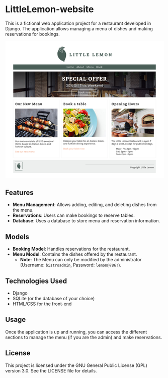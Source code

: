 # LittleLemon-website

This is a fictional web application project for a restaurant developed in Django. The application allows managing a menu of dishes and making reservations for bookings.


![Main page of website](repo_images/littlelemon_index.png)


## Features

- **Menu Management**: Allows adding, editing, and deleting dishes from the menu.
- **Reservations**: Users can make bookings to reserve tables.
- **Database**: Uses a database to store menu and reservation information.


## Models

- **Booking Model**: Handles reservations for the restaurant.
- **Menu Model**: Contains the dishes offered by the restaurant. 
  - **Note**: The Menu can only be modified by the administrator (Username: `bistroadmin`, Password: `lemon@786!`).


## Technologies Used

- Django
- SQLite (or the database of your choice)
- HTML/CSS for the front-end


## Usage

Once the application is up and running, you can access the different sections to manage the menu (if you are the admin) and make reservations.


## License

This project is licensed under the GNU General Public License (GPL) version 3.0. See the LICENSE file for details.
